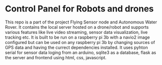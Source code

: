 # Control Panel for Robots and drones
This repo is a part of the project Flying Sensor node and Autonomous Water Rover. It contains the local server hosted on a drone/robot and supports various features like live video streaming, sensor data visualization, live tracking etc. It is built to be run on a raspberry pi 3b with a navio2 image configured but can be used on any raspberry pi 3b by changing sources of GPS data and having the currect dependencies installed. It uses pyhton serial for sensor data loging from an arduino, sqlite3 as a database, flask as the server and frontend using html, css, javascript.
